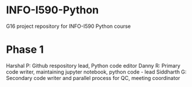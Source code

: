 # INFO-I590-Python
G16 project repository for INFO-I590 Python course
# Phase 1
Harshal P: Github respository lead, Python code editor
Danny R: Primary code writer, maintaining jupyter notebook, python code - lead
Siddharth G: Secondary code writer and parallel process for QC, meeting coordinator
